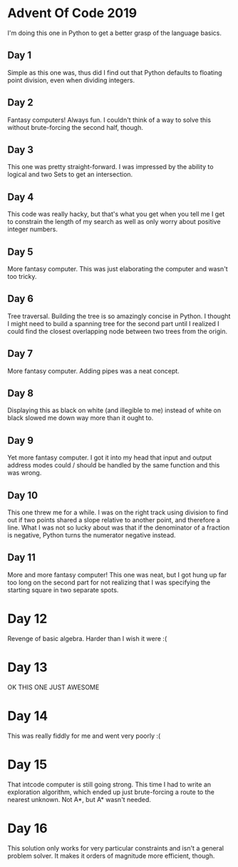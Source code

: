 # Advent Of Code 2019

I'm doing this one in Python to get a better grasp of the language basics.

## Day 1

Simple as this one was, thus did I find out that Python defaults to floating point division, even when dividing integers.

## Day 2

Fantasy computers! Always fun. I couldn't think of a way to solve this without brute-forcing the second half, though.

## Day 3

This one was pretty straight-forward. I was impressed by the ability to logical and two Sets to get an intersection.

## Day 4

This code was really hacky, but that's what you get when you tell me I get to constrain the length of my search as well as only worry about positive integer numbers.

## Day 5

More fantasy computer. This was just elaborating the computer and wasn't too tricky.

## Day 6

Tree traversal. Building the tree is so amazingly concise in Python. I thought I might need to build a spanning tree for the second part until I realized I could find the closest overlapping node between two trees from the origin.

## Day 7

More fantasy computer. Adding pipes was a neat concept.

## Day 8

Displaying this as black on white (and illegible to me) instead of white on black slowed me down way more than it ought to.

## Day 9

Yet more fantasy computer. I got it into my head that input and output address modes could / should be handled by the same function and this was wrong.

## Day 10

This one threw me for a while. I was on the right track using division to find out if two points shared a slope relative to another point, and therefore a line. What I was not so lucky about was that if the denominator of a fraction is negative, Python turns the numerator negative instead.

## Day 11

More and more fantasy computer! This one was neat, but I got hung up far too long on the second part for not realizing that I was specifying the starting square in two separate spots.

# Day 12

Revenge of basic algebra. Harder than I wish it were :(

# Day 13

OK THIS ONE JUST AWESOME

# Day 14

This was really fiddly for me and went very poorly :(

# Day 15

That intcode computer is still going strong. This time I had to write an exploration algorithm, which ended up just brute-forcing a route to the nearest unknown. Not A*, but A* wasn't needed.

# Day 16

This solution only works for very particular constraints and isn't a general problem solver. It makes it orders of magnitude more efficient, though.
